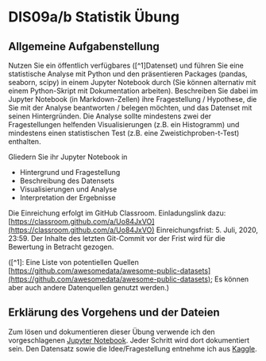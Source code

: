 # DIS09a/b Statistik Übung

## Allgemeine Aufgabenstellung

Nutzen Sie ein öffentlich verfügbares ([^1]Datenset) und führen Sie eine statistische Analyse mit Python und den präsentieren Packages (pandas, seaborn, scipy) in einem Jupyter Notebook durch (Sie können alternativ mit einem Python-Skript mit Dokumentation arbeiten). Beschreiben Sie dabei im Jupyter Notebook (in Markdown-Zellen) ihre Fragestellung / Hypothese, die Sie mit der Analyse beantworten / belegen möchten, und das Datenset mit seinen Hintergründen. Die Analyse sollte mindestens zwei der Fragestellungen helfenden Visualisierungen (z.B. ein Histogramm) und mindestens einen statistischen Test (z.B. eine Zweistichproben-t-Test) enthalten.

Gliedern Sie ihr Jupyter Notebook in

* Hintergrund und Fragestellung
* Beschreibung des Datensets
* Visualisierungen und Analyse
* Interpretation der Ergebnisse

Die Einreichung erfolgt im GitHub Classroom. Einladungslink dazu:
[https://classroom.github.com/a/Uo84JxVO](https://classroom.github.com/a/Uo84JxVO)
Einreichungsfrist: 5. Juli, 2020, 23:59. Der Inhalte des letzten Git-Commit vor der Frist wird für die Bewertung in Betracht gezogen.

([^1]: Eine Liste von potentiellen Quellen [https://github.com/awesomedata/awesome-public-datasets](https://github.com/awesomedata/awesome-public-datasets); Es können aber auch andere Datenquellen genutzt werden.)

## Erklärung des Vorgehens und der Dateien

Zum lösen und dokumentieren dieser Übung verwende ich den vorgeschlagenen [Jupyter Notebook](./jn_gromer_uebung_loesung.ipynb). Jeder Schritt wird dort dokumentiert sein.
Den Datensatz sowie die Idee/Fragestellung entnehme ich aus [Kaggle](https://www.kaggle.com/neuromusic/avocado-prices).
